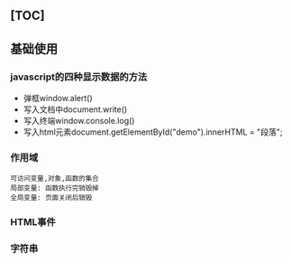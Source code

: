 [TOC]
---

## 基础使用

### javascript的四种显示数据的方法
- 弹框window.alert()
- 写入文档中document.write()
- 写入终端window.console.log()
- 写入html元素document.getElementById("demo").innerHTML = "段落";

### 作用域
    可访问变量,对象,函数的集合
    局部变量: 函数执行完销毁掉
    全局变量: 页面关闭后销毁

### HTML事件

### 字符串